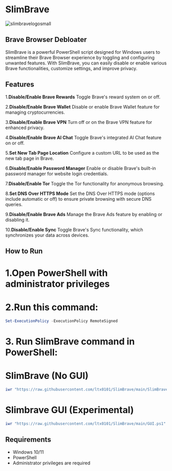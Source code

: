 # SlimBrave
![slimbravelogosmall](https://github.com/user-attachments/assets/3e90a996-a74a-4ca1-bea6-0869275bab58)


## Brave Browser Debloater

SlimBrave is a powerful PowerShell script designed for Windows users to streamline their Brave Browser experience by toggling and configuring unwanted features. With SlimBrave, you can easily disable or enable various Brave functionalities, customize settings, and improve privacy.

## Features
1.**Disable/Enable Brave Rewards**
Toggle Brave's reward system on or off.

2.**Disable/Enable Brave Wallet**
Disable or enable Brave Wallet feature for managing cryptocurrencies.

3.**Disable/Enable Brave VPN**
Turn off or on the Brave VPN feature for enhanced privacy.

4.**Disable/Enable Brave AI Chat**
Toggle Brave's integrated AI Chat feature on or off.

5.**Set New Tab Page Location**
Configure a custom URL to be used as the new tab page in Brave.

6.**Disable/Enable Password Manager**
Enable or disable Brave's built-in password manager for website login credentials.

7.**Disable/Enable Tor**
Toggle the Tor functionality for anonymous browsing.

8.**Set DNS Over HTTPS Mode**
Set the DNS Over HTTPS mode (options include automatic or off) to ensure private browsing with secure DNS queries.

9.**Disable/Enable Brave Ads**
Manage the Brave Ads feature by enabling or disabling it.

10.**Disable/Enable Sync**
Toggle Brave's Sync functionality, which synchronizes your data across devices.

## How to Run
# 1.Open PowerShell with administrator privileges

# 2.Run this command:
```ps1
Set-ExecutionPolicy -ExecutionPolicy RemoteSigned
```
# 3. Run SlimBrave command in PowerShell:

# SlimBrave (No GUI)
```ps1
iwr "https://raw.githubusercontent.com/ltx0101/SlimBrave/main/SlimBrave.ps1" -OutFile "SlimBrave.ps1"; .\SlimBrave.ps1
```
# Slimbrave GUI (Experimental)
```ps1
iwr "https://raw.githubusercontent.com/ltx0101/SlimBrave/main/GUI.ps1" -OutFile "GUI.ps1"; .\GUI.ps1
```
## Requirements

- Windows 10/11
- PowerShell
- Administrator privileges are required
